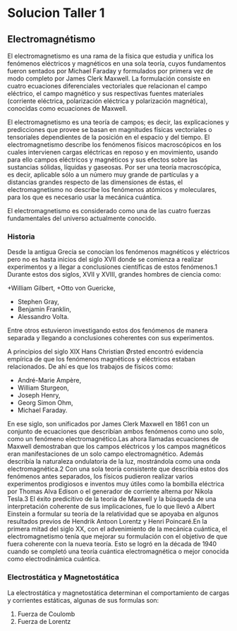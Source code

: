 # Solucion Taller 1

## Electromagnétismo 

El electromagnetismo es una rama de la física que estudia y unifica los fenómenos eléctricos y magnéticos en una sola teoría, cuyos fundamentos fueron sentados por Michael Faraday y formulados por primera vez de modo completo por James Clerk Maxwell. La formulación consiste en cuatro ecuaciones diferenciales vectoriales que relacionan el campo eléctrico, el campo magnético y sus respectivas fuentes materiales (corriente eléctrica, polarización eléctrica y polarización magnética), conocidas como ecuaciones de Maxwell.

El electromagnetismo es una teoría de campos; es decir, las explicaciones y predicciones que provee se basan en magnitudes físicas vectoriales o tensoriales dependientes de la posición en el espacio y del tiempo. El electromagnetismo describe los fenómenos físicos macroscópicos en los cuales intervienen cargas eléctricas en reposo y en movimiento, usando para ello campos eléctricos y magnéticos y sus efectos sobre las sustancias sólidas, líquidas y gaseosas. Por ser una teoría macroscópica, es decir, aplicable sólo a un número muy grande de partículas y a distancias grandes respecto de las dimensiones de éstas, el electromagnetismo no describe los fenómenos atómicos y moleculares, para los que es necesario usar la mecánica cuántica.

El electromagnetismo es considerado como una de las cuatro fuerzas fundamentales del universo actualmente conocido.

### Historia

Desde la antigua Grecia se conocían los fenómenos magnéticos y eléctricos pero no es hasta inicios del siglo XVII donde se comienza a realizar experimentos y a llegar a conclusiones científicas de estos fenómenos.1 Durante estos dos siglos, XVII y XVIII, grandes hombres de ciencia como:

+William Gilbert, 
+Otto von Guericke,
+ Stephen Gray,
+ Benjamin Franklin,
+ Alessandro Volta. 

Entre otros estuvieron investigando estos dos fenómenos de manera separada y llegando a conclusiones coherentes con sus experimentos.

A principios del siglo XIX Hans Christian Ørsted encontró evidencia empírica de que los fenómenos magnéticos y eléctricos estaban relacionados. De ahí es que los trabajos de físicos como:

+ André-Marie Ampère,
+ William Sturgeon,
+ Joseph Henry,
+ Georg Simon Ohm,
+ Michael Faraday.

En ese siglo, son unificados por James Clerk Maxwell en 1861 con un conjunto de ecuaciones que describían ambos fenómenos como uno solo, como un fenómeno electromagnético.Las ahora llamadas ecuaciones de Maxwell demostraban que los campos eléctricos y los campos magnéticos eran manifestaciones de un solo campo electromagnético. Además describía la naturaleza ondulatoria de la luz, mostrándola como una onda electromagnética.2 Con una sola teoría consistente que describía estos dos fenómenos antes separados, los físicos pudieron realizar varios experimentos prodigiosos e inventos muy útiles como la bombilla eléctrica por Thomas Alva Edison o el generador de corriente alterna por Nikola Tesla.3 El éxito predicitivo de la teoría de Maxwell y la búsqueda de una interpretación coherente de sus implicaciones, fue lo que llevó a Albert Einstein a formular su teoría de la relatividad que se apoyaba en algunos resultados previos de Hendrik Antoon Lorentz y Henri Poincaré.En la primera mitad del siglo XX, con el advenimiento de la mecánica cuántica, el electromagnetismo tenía que mejorar su formulación con el objetivo de que fuera coherente con la nueva teoría. Esto se logró en la década de 1940 cuando se completó una teoría cuántica electromagnética o mejor conocida como electrodinámica cuántica.

### Electrostática y Magnetostática

La electrostática y magnetostática determinan el comportamiento de cargas y corrientes estáticas, algunas de sus formulas son: 

1. Fuerza de Coulomb
2. Fuerza de Lorentz
